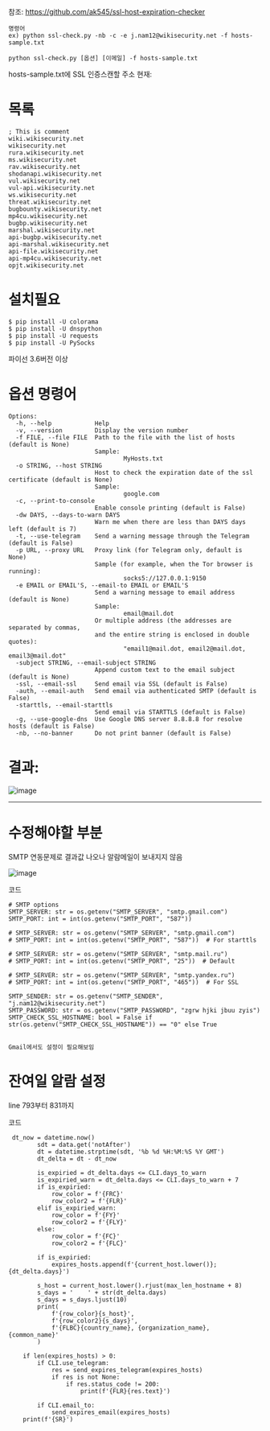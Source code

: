 참조: https://github.com/ak545/ssl-host-expiration-checker
    
    
    명령어
    ex) python ssl-check.py -nb -c -e j.nam12@wikisecurity.net -f hosts-sample.txt

    python ssl-check.py [옵션] [이메일] -f hosts-sample.txt
    
hosts-sample.txt에 SSL 인증스캔할 주소
현재: 
# 목록
    ; This is comment
    wiki.wikisecurity.net
    wikisecurity.net
    rura.wikisecurity.net
    ms.wikisecurity.net
    rav.wikisecurity.net
    shodanapi.wikisecurity.net
    vul.wikisecurity.net
    vul-api.wikisecurity.net
    ws.wikisecurity.net
    threat.wikisecurity.net
    bugbounty.wikisecurity.net
    mp4cu.wikisecurity.net
    bugbp.wikisecurity.net
    marshal.wikisecurity.net
    api-bugbp.wikisecurity.net
    api-marshal.wikisecurity.net
    api-file.wikisecurity.net
    api-mp4cu.wikisecurity.net
    opjt.wikisecurity.net


# 설치필요
    $ pip install -U colorama
    $ pip install -U dnspython
    $ pip install -U requests
    $ pip install -U PySocks

파이선 3.6버전 이상

# 옵션 명령어

    Options:
      -h, --help            Help
      -v, --version         Display the version number
      -f FILE, --file FILE  Path to the file with the list of hosts (default is None)
                            Sample:
                                    MyHosts.txt
      -o STRING, --host STRING
                            Host to check the expiration date of the ssl certificate (default is None)
                            Sample:
                                    google.com
      -c, --print-to-console
                            Enable console printing (default is False)
      -dw DAYS, --days-to-warn DAYS
                            Warn me when there are less than DAYS days left (default is 7)
      -t, --use-telegram    Send a warning message through the Telegram (default is False)
      -p URL, --proxy URL   Proxy link (for Telegram only, default is None)
                            Sample (for example, when the Tor browser is running):
                                    socks5://127.0.0.1:9150
      -e EMAIL or EMAIL'S, --email-to EMAIL or EMAIL'S
                            Send a warning message to email address (default is None)
                            Sample:
                                    email@mail.dot
                            Or multiple address (the addresses are separated by commas,
                            and the entire string is enclosed in double quotes):
                                    "email1@mail.dot, email2@mail.dot, email3@mail.dot"
      -subject STRING, --email-subject STRING
                            Append custom text to the email subject (default is None)
      -ssl, --email-ssl     Send email via SSL (default is False)
      -auth, --email-auth   Send email via authenticated SMTP (default is False)
      -starttls, --email-starttls
                            Send email via STARTTLS (default is False)
      -g, --use-google-dns  Use Google DNS server 8.8.8.8 for resolve hosts (default is False)
      -nb, --no-banner      Do not print banner (default is False)
    

 

# 결과:

![image](https://github.com/wikisecurity/SSL-expiration/assets/122947746/e81c0128-ef39-4b59-a032-86d434fd1ff9)




-------

# 수정해야할 부분

SMTP 연동문제로  결과값 나오나 알람메일이 보내지지 않음

![image](https://github.com/wikisecurity/SSL-expiration/assets/122947746/399a9941-83dd-46df-8f25-da05ffd4b27f)



코드

    # SMTP options
    SMTP_SERVER: str = os.getenv("SMTP_SERVER", "smtp.gmail.com")
    SMTP_PORT: int = int(os.getenv("SMTP_PORT", "587"))
    
    # SMTP_SERVER: str = os.getenv("SMTP_SERVER", "smtp.gmail.com")
    # SMTP_PORT: int = int(os.getenv("SMTP_PORT", "587"))  # For starttls
    
    # SMTP_SERVER: str = os.getenv("SMTP_SERVER", "smtp.mail.ru")
    # SMTP_PORT: int = int(os.getenv("SMTP_PORT", "25"))  # Default
    
    # SMTP_SERVER: str = os.getenv("SMTP_SERVER", "smtp.yandex.ru")
    # SMTP_PORT: int = int(os.getenv("SMTP_PORT", "465"))  # For SSL
    
    SMTP_SENDER: str = os.getenv("SMTP_SENDER", "j.nam12@wikisecurity.net")
    SMTP_PASSWORD: str = os.getenv("SMTP_PASSWORD", "zgrw hjki jbuu zyis")
    SMTP_CHECK_SSL_HOSTNAME: bool = False if str(os.getenv("SMTP_CHECK_SSL_HOSTNAME")) == "0" else True


    Gmail에서도 설정이 필요해보임


# 잔여일 알람 설정


line 793부터 831까지

코드

     dt_now = datetime.now()
            sdt = data.get('notAfter')
            dt = datetime.strptime(sdt, '%b %d %H:%M:%S %Y GMT')
            dt_delta = dt - dt_now
    
            is_expiried = dt_delta.days <= CLI.days_to_warn
            is_expiried_warn = dt_delta.days <= CLI.days_to_warn + 7
            if is_expiried:
                row_color = f'{FRC}'
                row_color2 = f'{FLR}'
            elif is_expiried_warn:
                row_color = f'{FY}'
                row_color2 = f'{FLY}'
            else:
                row_color = f'{FC}'
                row_color2 = f'{FLC}'
    
            if is_expiried:
                expires_hosts.append(f'{current_host.lower()};{dt_delta.days}')
    
            s_host = current_host.lower().rjust(max_len_hostname + 8)
            s_days = '    ' + str(dt_delta.days)
            s_days = s_days.ljust(10)
            print(
                f'{row_color}{s_host}',
                f'{row_color2}{s_days}',
                f'{FLBC}{country_name}, {organization_name}, {common_name}'
            )
    
        if len(expires_hosts) > 0:
            if CLI.use_telegram:
                res = send_expires_telegram(expires_hosts)
                if res is not None:
                    if res.status_code != 200:
                        print(f'{FLR}{res.text}')
    
            if CLI.email_to:
                send_expires_email(expires_hosts)
        print(f'{SR}')
      
